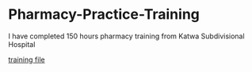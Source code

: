 # Pharmacy-Practice-Training
I have completed 150 hours  pharmacy training from  Katwa Subdivisional Hospital

[training file](https://docs.google.com/document/d/1R5sEWC3DRZ-ffcDEEaBrYaEiwuMTrkZpxm0xvyrFAXs/edit?usp=drivesdk)
